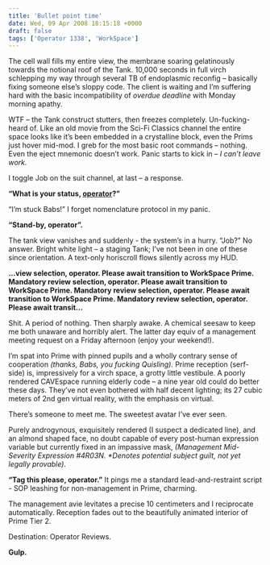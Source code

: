 ```yaml
---
title: 'Bullet point time'
date: Wed, 09 Apr 2008 18:15:18 +0000
draft: false
tags: ['Operator 1338', 'WorkSpace']
---
```


The cell wall fills my entire view, the membrane soaring gelatinously towards the notional roof of the Tank. 10,000 seconds in full virch schlepping my way through several TB of endoplasmic reconfig – basically fixing someone else’s sloppy code. The client is waiting and I’m suffering hard with the basic incompatibility of _overdue deadline_ with Monday morning apathy.

WTF – the Tank construct stutters, then freezes completely. Un-fucking-heard of. Like an old movie from the Sci-Fi Classics channel the entire space looks like it’s been embedded in a crystalline block, even the Prims just hover mid-mod. I greb for the most basic root commands – nothing. Even the eject mnemonic doesn’t work. Panic starts to kick in – _I can’t leave work._

I toggle Job on the suit channel, at last – a response.

**“What is your status, [operator](http://www.kilbot.co.uk/wp-content/uploads/2009/07/workspace02.jpg)?”**

“I’m stuck Babs!” I forget nomenclature protocol in my panic.

**“Stand-by, operator”.**

The tank view vanishes and suddenly - the system’s in a hurry. “Job?” No answer. Bright white light – a staging Tank; I’ve not been in one of these since orientation. A text-only horiscroll flows silently across my HUD.

**…view selection, operator. Please await transition to WorkSpace Prime. Mandatory review selection, operator. Please await transition to WorkSpace Prime. Mandatory review selection, operator. Please await transition to WorkSpace Prime. Mandatory review selection, operator. Please await transit…**

Shit. A period of nothing. Then sharply awake. A chemical seesaw to keep me both unaware and horribly alert. The latter day equiv of a management meeting request on a Friday afternoon (enjoy your weekend!).

I’m spat into Prime with pinned pupils and a wholly contrary sense of cooperation _(thanks, Babs, you fucking Quisling)._ Prime reception (serf-side) is, impressively for a virch space, a grotty little vestibule. A poorly rendered CAVEspace running elderly code – a nine year old could do better these days. They’ve not even bothered with half decent lighting; its 27 cubic meters of 2nd gen virtual reality, with the emphasis on virtual.

There’s someone to meet me. The sweetest avatar I’ve ever seen.

Purely androgynous, exquisitely rendered (I suspect a dedicated line), and an almond shaped face, no doubt capable of every post-human expression variable but currently fixed in an impassive mask, _(Management Mid-Severity Expression #4R03N. \*Denotes potential subject guilt, not yet legally provable)._

**“Tag this please, operator.”**  It pings me a standard lead-and-restraint script - SOP leashing for non-management in Prime, charming.

The management avie levitates a precise 10 centimeters and I reciprocate automatically. Reception fades out to the beautifully animated interior of Prime Tier 2.

Destination: Operator Reviews.

**Gulp.**